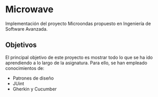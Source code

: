 # Microwave

Implementación del proyecto Microondas propuesto en Ingeniería de Software Avanzada.

## Objetivos
El principal objetivo de este proyecto es mostrar todo lo que se ha ido aprendiendo a lo largo de la asignatura. Para ello, se han empleado conocimientos de:
- Patrones de diseño
- JUint
- Gherkin y Cucumber